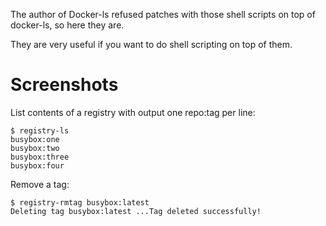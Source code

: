 The author of Docker-ls refused patches with those shell scripts on top of
docker-ls, so here they are.

They are very useful if you want to do shell scripting on top of them.

Screenshots
===========

List contents of a registry with output one repo:tag per line:

```
$ registry-ls
busybox:one
busybox:two
busybox:three
busybox:four
```

Remove a tag:

```
$ registry-rmtag busybox:latest
Deleting tag busybox:latest ...Tag deleted successfully!
```
